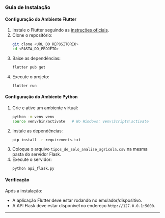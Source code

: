### **Guia de Instalação**

#### **Configuração do Ambiente Flutter**
1. Instale o Flutter seguindo as [instruções oficiais](https://flutter.dev/docs/get-started/install).
2. Clone o repositório:
   ```bash
   git clone <URL_DO_REPOSITORIO>
   cd <PASTA_DO_PROJETO>
   ```
3. Baixe as dependências:
   ```bash
   flutter pub get
   ```
4. Execute o projeto:
   ```bash
   flutter run
   ```

#### **Configuração do Ambiente Python**
1. Crie e ative um ambiente virtual:
   ```bash
   python -m venv venv
   source venv/bin/activate   # No Windows: venv\Scripts\activate
   ```
2. Instale as dependências:
   ```bash
   pip install -r requirements.txt
   ```
3. Coloque o arquivo `tipos_de_solo_analise_agricola.csv` na mesma pasta do servidor Flask.
4. Execute o servidor:
   ```bash
   python api_flask.py
   ```

#### **Verificação**
Após a instalação:
- A aplicação Flutter deve estar rodando no emulador/dispositivo.
- A API Flask deve estar disponível no endereço `http://127.0.0.1:5000`.

---